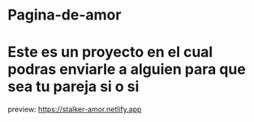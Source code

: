 # Pagina-de-amor

# Este es un proyecto en el cual podras enviarle a alguien para que sea tu pareja si o si

preview: https://stalker-amor.netlify.app

